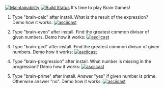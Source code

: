 [![Maintainability](https://api.codeclimate.com/v1/badges/fb01eab326efddbb0c98/maintainability)](https://codeclimate.com/github/Dessnick/python-project-lvl1/maintainability) 
[![Build Status](https://travis-ci.com/Dessnick/python-project-lvl1.svg?branch=master)](https://travis-ci.com/Dessnick/python-project-lvl1)
It's time to play Brain Games!

1. Type "brain-calc" after install. 
What is the result of the expression?
Demo how it works:
[![asciicast](https://asciinema.org/a/WZ94Bq4eakSNuhRzVoTGJvuaU.svg)](https://asciinema.org/a/WZ94Bq4eakSNuhRzVoTGJvuaU)

2. Type "brain-even" after install. 
Find the greatest common divisor of given numbers.
Demo how it works:
[![asciicast](https://asciinema.org/a/teCspr0nE9BdCEAzWbVYqSbjH.svg)](https://asciinema.org/a/teCspr0nE9BdCEAzWbVYqSbjH)

3. Type "brain-gcd" after install. 
Find the greatest common divisor of given numbers.
Demo how it works:
[![asciicast](https://asciinema.org/a/YXROzgvhigapBBG3ZpywMGna2.svg)](https://asciinema.org/a/YXROzgvhigapBBG3ZpywMGna2)

4. Type "brain-progression" after install. 
What number is missing in the progression?
Demo how it works:
[![asciicast](https://asciinema.org/a/ZoZXm6Ze2CFnMd0LpnNNKkeDm.svg)](https://asciinema.org/a/ZoZXm6Ze2CFnMd0LpnNNKkeDm)

5. Type "brain-prime" after install. 
Answer "yes" if given number is prime. Otherwise answer "no".
Demo how it works:
[![asciicast](https://asciinema.org/a/LygIepCoNXsWMq5KsbilRrAlC.svg)](https://asciinema.org/a/LygIepCoNXsWMq5KsbilRrAlC)